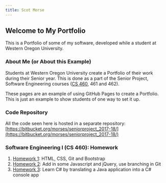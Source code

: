 ```yaml
---
title: Scot Morse
---
```


## Welcome to My Portfolio

This is a Portfolio of some of my software, developed while a student at Western Oregon University.

### About Me (or About this Example)

Students at Western Oregon University create a Portfolio of their work during their Senior year.  This is done as a part of the Senior Project, Software Engineering courses ([CS 460](http://www.wou.edu/~morses/classes/cs46x/index.html), 461 and 462).

These pages are an example of using GitHub Pages to create a Portfolio.  This is just an example to show students of one way to set it up.

### Code Repository

All the code seen here is hosted in a separate repository: [https://bitbucket.org/morses/seniorproject_2017-18/](https://bitbucket.org/morses/seniorproject_2017-18/)

### Software Engineering I (CS 460): Homework

1. [Homework 1](cs460/hw1): HTML, CSS, Git and Bootstrap
2. [Homework 2](cs460/hw2): Add in some Javascript and jQuery, use branching in Git
3. [Homework 3](cs460/hw3): Learn C# by translating a Java application into a C# console app



